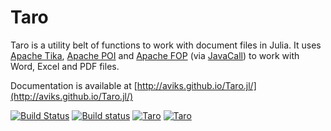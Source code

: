 # Taro

Taro is a utility belt of functions to work with document files in Julia. It uses [Apache Tika](http://tika.apache.org/), [Apache POI](http://poi.apache.org) and [Apache FOP](https://xmlgraphics.apache.org/fop/)  (via [JavaCall](http://aviks.github.io/JavaCall.jl/)) to work with Word, Excel and PDF files.

Documentation is available at [http://aviks.github.io/Taro.jl/](http://aviks.github.io/Taro.jl/)

[![Build Status](https://travis-ci.org/aviks/Taro.jl.png)](https://travis-ci.org/aviks/Taro.jl) [![Build status](https://ci.appveyor.com/api/projects/status/fjxar3dun9pr3aay?svg=true)](https://ci.appveyor.com/project/aviks/taro-jl)
 [![Taro](http://pkg.julialang.org/badges/Taro_0.3.svg)](http://pkg.julialang.org/?pkg=Taro&ver=release) [![Taro](http://pkg.julialang.org/badges/Taro_0.4.svg)](http://pkg.julialang.org/?pkg=Taro&ver=nightly)
